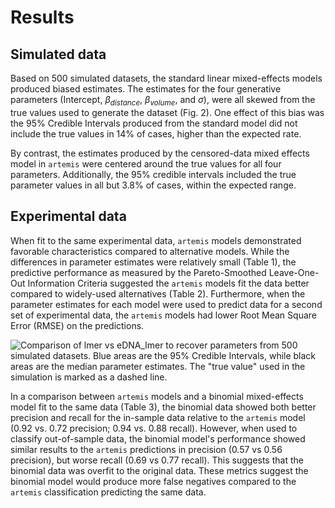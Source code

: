 # Results

## Simulated data

Based on 500 simulated datasets, the standard linear mixed-effects
models produced biased estimates. The estimates for the four
generative parameters (Intercept, $\beta_{distance}$, $\beta_{volume}$,
and $\sigma$), were all skewed from the true values used to generate
the dataset (Fig. 2). One effect of this bias was the 95% Credible Intervals
produced from the standard model did not include the true values in
14% of cases, higher than the expected rate.

By contrast, the estimates produced by the censored-data
mixed effects model in `artemis` were centered around the true
values for all four parameters. Additionally, the 95% credible
intervals included the true parameter values in all but 3.8% of cases, within
the expected range.

## Experimental data

When fit to the same experimental data, `artemis` models demonstrated
favorable characteristics compared to alternative models. While the
differences in parameter estimates were relatively small (Table 1), the
predictive performance as measured by the Pareto-Smoothed
Leave-One-Out Information Criteria suggested the `artemis` models fit
the data better compared to widely-used
alternatives (Table 2). Furthermore, when the parameter estimates for each model
were used to predict data for a second set of experimental data, the
`artemis` models had lower Root Mean Square Error (RMSE) on the
predictions.

![Comparison of lmer vs eDNA_lmer to recover parameters from
500 simulated datasets. Blue areas are the 95\% Credible Intervals,
while black areas are the median parameter estimates. The "true value"
used in the simulation is marked as a dashed
line.](analysis/figs/coef_est_compare.png)

<!-- this figure did not
show up in @Von's pdf-->

In a comparison between `artemis` models and a binomial mixed-effects
model fit to the same data (Table 3), the binomial data showed both better
precision and recall for the in-sample data relative to the `artemis`
model (0.92 vs. 0.72 precision; 0.94 vs. 0.88 recall). However, when
used to classify out-of-sample data, the binomial model's performance
showed similar results to the `artemis` predictions in precision (0.57
vs 0.56 precision), but worse recall (0.69 vs 0.77 recall). This
suggests that the binomial data was overfit to the original
data. These metrics suggest the binomial model would produce more false
negatives compared to the `artemis` classification predicting the same
data.
